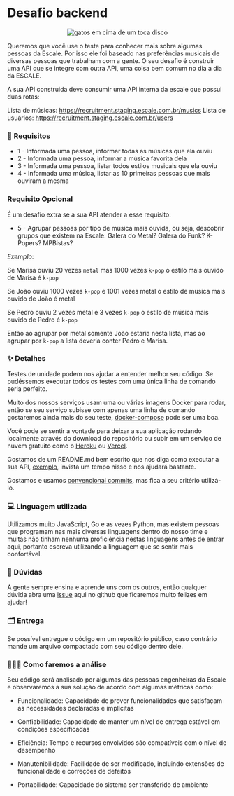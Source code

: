 # Desafio backend

<p align="center">
  <img src="https://media.giphy.com/media/3o72EX5QZ9N9d51dqo/giphy.gif" alt="gatos em cima de um toca disco"/>
</p>

Queremos que você use o teste para conhecer mais sobre algumas pessoas da Escale. Por isso ele foi baseado nas preferências musicais de diversas pessoas que trabalham com a gente. O seu desafio é construir uma API que se integre com outra API, uma coisa bem comum no dia a dia da ESCALE.

A sua API construida deve consumir uma API interna da escale que possui duas rotas:

Lista de músicas: https://recruitment.staging.escale.com.br/musics
Lista de usuários: https://recruitment.staging.escale.com.br/users

### 📜 Requisitos
* 1 - Informada uma pessoa, informar todas as músicas que ela ouviu
* 2 - Informada uma pessoa, informar a música favorita dela
* 3 - Informada uma pessoa, listar todos estilos musicais que ela ouviu
* 4 - Informada uma música, listar as 10 primeiras pessoas que mais ouviram a mesma

### Requisito Opcional
É um desafio extra se a sua API atender a esse requisito:

* 5 - Agrupar pessoas por tipo de música mais ouvida, ou seja, descobrir grupos que existem na Escale: Galera do Metal? Galera do Funk? K-Popers? MPBistas?

*Exemplo*:

Se Marisa ouviu 20 vezes `metal` mas 1000 vezes `k-pop` o estilo mais ouvido de Marisa é `k-pop`

Se João ouviu 1000 vezes `k-pop` e 1001 vezes metal o estilo de musica mais ouvido de João é metal

Se Pedro ouviu 2 vezes metal e 3 vezes `k-pop` o estilo de música mais ouvido de Pedro é `k-pop`

Então ao agrupar por metal somente João estaria nesta lista, mas ao agrupar por `k-pop` a lista deveria conter Pedro e Marisa.

### ✨ Detalhes

Testes de unidade podem nos ajudar a entender melhor seu código. Se pudéssemos executar todos os testes com uma única linha de comando seria perfeito.

Muito dos nossos serviços usam uma ou várias imagens Docker para rodar, então se seu serviço subisse com apenas uma linha de comando gostaremos ainda mais do seu teste, [docker-compose](https://docs.docker.com/compose/) pode ser uma boa.

Você pode se sentir a vontade para deixar a sua aplicação rodando localmente através do download do repositório ou subir em um serviço de nuvem gratuito como o [Heroku](https://www.heroku.com/) ou [Vercel](https://vercel.com/).

Gostamos de um README.md bem escrito que nos diga como executar a sua API, [exemplo](https://github.com/escaletech/tog-node), invista um tempo nisso e nos ajudará bastante.

Gostamos e usamos [convencional commits](https://www.conventionalcommits.org/en/v1.0.0/), mas fica a seu critério utilizá-lo. 

### 💻 Linguagem utilizada

Utilizamos muito JavaScript, Go e as vezes Python, mas existem pessoas que programam nas mais diversas linguagens dentro do nosso time e muitas não tinham nenhuma proficiência nestas linguagens antes de entrar aqui, portanto escreva utilizando a linguagem que se sentir mais confortável. 

### 🤔 Dúvidas
A gente sempre ensina e aprende uns com os outros, então qualquer dúvida abra uma [issue](https://docs.github.com/pt/issues/tracking-your-work-with-issues/creating-issues/creating-an-issue) aqui no github que ficaremos muito felizes em ajudar!

### 🗂 Entrega
Se possível entregue o código em um repositório público, caso contrário mande um arquivo compactado com seu código dentro dele.

### 🕵🏾‍♀️ Como faremos a análise
Seu código será analisado por algumas das pessoas engenheiras da Escale e observaremos a sua solução de acordo com algumas métricas como:

* Funcionalidade: Capacidade de prover funcionalidades que satisfaçam as necessidades declaradas e implícitas

* Confiabilidade: Capacidade de manter um nível de entrega estável em condições especificadas

* Eficiência: Tempo e recursos envolvidos são compatíveis com o nível de desempenho 

* Manutenibilidade: Facilidade de ser modificado, incluindo extensões de funcionalidade e correções de defeitos

* Portabilidade: Capacidade do sistema ser transferido de ambiente
